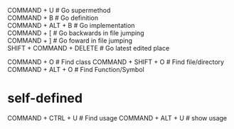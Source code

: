 COMMAND + U                     # Go supermethod  
COMMAND + B                     # Go definition  
COMMAND + ALT + B               # Go implementation  
COMMAND + [                     # Go backwards in file jumping  
COMMAND + ]                     # Go foward in file jumping  
SHIFT + COMMAND + DELETE        # Go latest edited place  

COMMAND + O                     # Find class
COMMAND + SHIFT + O             # Find file/directory
COMMAND + ALT + O               # Find Function/Symbol

# self-defined
COMMAND + CTRL + U              # Find usage
COMMAND + ALT + U               # show usage
